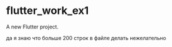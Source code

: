 # flutter_work_ex1

A new Flutter project.


да я знаю что больше 200 строк в файле делать нежелательно